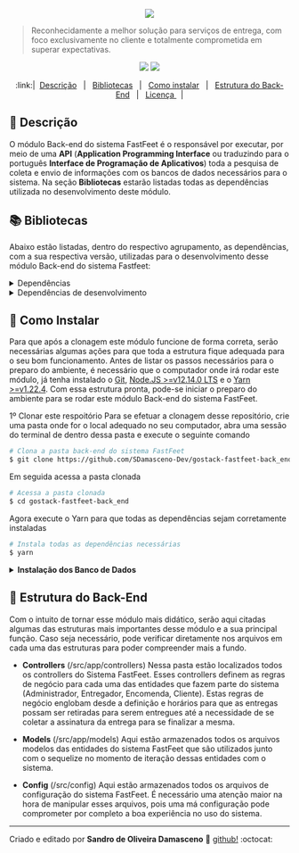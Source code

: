 <p align="center" target="_blank">
  <img src="https://i.imgur.com/b9HrmqJ.png" target="_blank">
</p>

> Reconhecidamente a melhor solução para serviços de entrega, com foco exclusivamente no cliente e totalmente comprometida em superar expectativas.

<p align="center" target="_blank">
  <img src="https://img.shields.io/badge/Version-0.1-blueviolet?style=plastic" target="_blank">
  <img src="https://img.shields.io/badge/NodeJS-%3E%3D12.14.0-blueviolet?style=plastic&logo=node.js" target="_blank">
</p>

<p align="center" target="_blank">
:link:| &nbsp;<a href="#page_with_curl-Descrição" target="_blank">Descrição</a> &nbsp;  | &nbsp; <a href="#books-Bibliotecas">Bibliotecas</a> &nbsp; | &nbsp; <a href="#floppy_disk-Como-Instalar">Como instalar</a> &nbsp; | &nbsp; <a href="#office-Estrutura-do-Back-End">Estrutura do Back-End</a> &nbsp; | &nbsp; <a href="https://github.com/SDamasceno-Dev/gostack-fastfeet-back_end/blob/master/LICENSE.MD" target="_blank">Licença </a> &nbsp; |</p>

## :page_with_curl: Descrição

O módulo Back-end do sistema FastFeet é o responsável por executar, por meio de uma **API** (**Application Programming Interface** ou traduzindo para o português **Interface de Programação de Aplicativos**) toda a pesquisa de coleta e envio de informações com os bancos de dados necessários para o sistema. Na seção **Bibliotecas** estarão listadas todas as dependências utilizada no desenvolvimento deste módulo.

## :books: Bibliotecas

Abaixo estão listadas, dentro do respectivo agrupamento, as dependências, com a sua respectiva versão, utilizadas para o desenvolvimento desse módulo Back-end do sistema Fastfeet:

<details><summary>Dependências</summary>
  <p>
    <ul>
    <li><a href="https://www.npmjs.com/package/bcryptjs" target="_blank">bcryptjs</a> [^2.4.3]</li>
    <li><a href="https://github.com/bee-queue/bee-queue" target="_blank">bee-queue</a> [^1.2.3]</li>
    <li><a href="https://www.npmjs.com/package/cors" target="_blank">cors]</a> [^2.8.5</li>
    <li><a href="https://github.com/date-fns/date-fns" target="_blank">date-fns</a> [^2.0.0-beta.5]</li>
    <li><a href="https://www.npmjs.com/package/express" target="_blank">express</a> [^4.17.1]</li>
    <li><a href="https://www.npmjs.com/package/express-handlebars" target="_blank">express-handlebars</a> [^3.1.0]</li>
    <li><a href="https://www.npmjs.com/package/jsonwebtoken" target="_blank">jsonwebtoken</a> [^8.5.1]</li>
    <li><a href="https://www.npmjs.com/package/multer" target="_blank">multer</a> [^1.4.2]</li>
    <li><a href="https://nodemailer.com/about/" target="_blank">nodemailer</a> [^6.4.2]</li>
    <li><a href="https://www.npmjs.com/package/nodemailer-express-handlebars" target="_blank">nodemailer-express-handlebars</a> [^3.1.0]</li>
    <li><a href="https://www.npmjs.com/package/pg" target="_blank">pg</a> [^7.18.1]</li>
    <li><a href="https://www.npmjs.com/package/pg-hstore" target="_blank">pg-hstore</a> [^2.3.3]</li>
    <li><a href="https://www.npmjs.com/package/sequelize" target="_blank">sequelize</a> [^5.21.3]</li>
    <li><a href="https://www.npmjs.com/package/yup" target="_blank">yup</a> [^0.28.1]</li>
    </ul>
  </p>
</details>
<details><summary>Dependências de desenvolvimento</summary>
  <p>
    <ul>
    <li><a href="https://www.npmjs.com/package/eslint" target="_blank">eslint</a> [^6.8.0]</li>
    <li><a href="https://www.npmjs.com/package/eslint-config-airbnb-base" target="_blank">eslint-config-airbnb-base</a> [^14.0.0]</li>
    <li><a href="https://www.npmjs.com/package/eslint-config-prettier" target="_blank">eslint-config-prettier</a> [^6.10.0]</li>
    <li><a href="https://www.npmjs.com/package/eslint-plugin-import" target="_blank">eslint-plugin-import</a> [^2.20.0]</li>
    <li><a href="https://www.npmjs.com/package/eslint-plugin-prettier" target="_blank">eslint-plugin-prettier</a> [^3.1.2]</li>
    <li><a href="https://www.npmjs.com/package/nodemon" target="_blank">nodemon</a> [^2.0.2]</li>
    <li><a href="https://www.npmjs.com/package/prettier" target="_blank">prettier</a> [^1.19.1]</li>
    <li><a href="https://www.npmjs.com/package/sequelize-cli" target="_blank">sequelize-cli</a> [^5.5.1]</li>
    <li><a href="https://www.npmjs.com/package/sucrase" target="_blank">sucrase</a> [^3.12.1]</li>
    </ul>
  </p>
</details>

## :floppy_disk: Como Instalar

Para que após a clonagem este módulo funcione de forma correta, serão necessárias algumas ações para que toda a estrutura fique adequada para o seu bom funcionamento. Antes de listar os passos necessários para o preparo do ambiente, é necessário que o computador onde irá rodar este módulo, já tenha instalado o [Git](https://git-scm.com/), [Node.JS >=v12.14.0 LTS](https://nodejs.org/en/) e o [Yarn >=v1.22.4](https://yarnpkg.com/).
Com essa estrutura pronta, pode-se iniciar o preparo do ambiente para se rodar este módulo Back-end do sistema FastFeet.

1º Clonar este respoitório
Para se efetuar a clonagem desse repositório, crie uma pasta onde for o local adequado no seu computador, abra uma sessão do terminal de dentro dessa pasta e execute o seguinte comando

```bash
# Clona a pasta back-end do sistema FastFeet
$ git clone https://github.com/SDamasceno-Dev/gostack-fastfeet-back_end
```

Em seguida acessa a pasta clonada

```bash
# Acessa a pasta clonada
$ cd gostack-fastfeet-back_end
```

Agora execute o Yarn para que todas as dependências sejam corretamente instaladas

```bash
# Instala todas as dependências necessárias
$ yarn
```

<details><summary style="font-weight: bold">Instalação dos Banco de Dados</summary>
  <p>
  Uma vez que todas as dependências estejam instaladas, chegou o momento de preparar o ambiente de banco de dados. Vamos ver o que é necessário para isso:
  <ul>
  <li>
  É necessário que sejam instalados 2 bancos de dados o <a href="https://www.postgresql.org/" target="_blank">Postgres</a> e o <a href="https://redis.io/" target="_blank">Redis</a>.  Nas páginas desses bancos possuem toda a orientação de como proceder a instalação deles;
  </li>
  <li>
  Com a instalação desses bancos feita, serão necessários fazer alguns ajustes nos arquivos de configuração conforme a sua realidade. No arquivo localizado em <span style="font-weight: bold; text-decoration:underline; color: #B14913">src/config/database.js</span> você poderá configurar a sua conexão com o postgres. O sistema todo foi configurado para utilizar a porta 5432;
  </li>
  <li>
  Após a instalação e configuração da conexão com o Postgres, pode-se efetuar a migração das tabelas desse banco. Para isso iremos utilizar o <span style="font-weight: bold; text-decoration:italic; color: #607541">sequelize-cli</span>, executando o seguinte comando:

  ```bash
  # Executa a migração criando as tabelas no banco de dados Postgres
  $ yarn sequelize db:migrate
  ```

  <li>
  Após a criação de todas as tabelas necessárias para o sistema executar de maneira correta, você tem a opção de criar um usuário administrador padrão. Para isso, iremos utilizar novamente o <span style="font-weight: bold; text-decoration:italic; color: #607541">sequelize-cli</span> executando o seguinte comando:

  ```bash
  # Cria o usuário padrão com perfil de administrador no sistema FastFeet
  $ yarn sequelize db:seed:all
  ```

  Este usuário possui os seguintes dados:

  ```bash
  name: 'Distribuidora FastFeet'
  email: 'admin@fastfeet.com'
  password: '123456'
  ```

  </li>
  <li>
  Com todas as tabela criadas e o usuário padrão com perfil administrador configurado, já é possível seguir iniciar os serviços do Back-end. Para isso, basta executar os seguintes comandos, sendo que é necessário que cada comando seja executado em uma instância diferente do terminal:

  ```bash
  # Comando para rodar os serviços do Postgres no Back-end do Sistema FastFeet
  $ yarn dev
  ```

  Com uma outra instância do terminal aberta, execute agora o seguinte comando:

  ```bash
  # Comando para rodar os serviços do Redis no Back-end do Sistema FastFeet
  $ yarn queue
  ```

  </li>
  <li>Com essa etapa realizada com sucesso, já é possível seguir para o próximo passo.</li>
  </li>
  </ul>
  </p>
</details>

## :office: Estrutura do Back-End

Com o intuito de tornar esse módulo mais didático, serão aqui citadas algumas das estruturas mais importantes desse módulo e a sua principal função. Caso seja necessário, pode verificar diretamente nos arquivos em cada uma das estruturas para poder compreender mais a fundo.

<ul>
<li>

  **Controllers**  (/src/app/controllers)
  Nessa pasta estão localizados todos os controllers do Sistema FastFeet. Esses controllers definem as regras de negócio para cada uma das entidades que fazem parte do sistema (Administrador, Entregador, Encomenda, Cliente). Estas regras de negócio englobam desde a definição e horários para que as entregas possam ser retiradas para serem entregues até a necessidade de se coletar a assinatura da entrega para se finalizar a mesma.
  </p>
</li>
<li>

  **Models** (/src/app/models)
  Aqui estão armazenados todos os arquivos modelos das entidades do sistema FastFeet que são utilizados junto com o sequelize no momento de iteração dessas entidades com o sistema.
</li>
<li>

  **Config** (/src/config)
  Aqui estão armazenados todos os arquivos de configuração do sistema FastFeet. É necessário uma atenção maior na hora de manipular esses arquivos, pois uma má configuração pode comprometer por completo a boa experiência no uso do sistema.
</li>
</ul>

---
Criado e editado por **Sandro de Oliveira Damasceno** :space_invader:   [github!](https://github.com/SDamasceno-Dev) :octocat:
